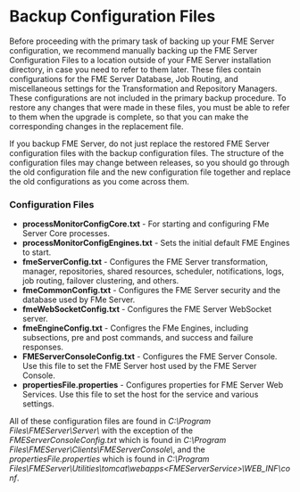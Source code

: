# Backup Configuration Files #

Before proceeding with the primary task of backing up your FME Server configuration, we recommend manually backing up the FME Server Configuration Files to a location outside of your FME Server installation directory, in case you need to refer to them later. These files contain configurations for the FME Server Database, Job Routing, and miscellaneous settings for the Transformation and Repository Managers. These configurations are not included in the primary backup procedure. To restore any changes that were made in these files, you must be able to refer to them when the upgrade is complete, so that you can make the corresponding changes in the replacement file.

If you backup FME Server, do not just replace the restored FME Server configuration files with the backup configuration files. The structure of the configuration files may change between releases, so you should go through the old configuration file and the new configuration file together and replace the old configurations as you come across them.

### Configuration Files ###

- **processMonitorConfigCore.txt** - For starting and configuring FMe Server Core processes.
- **processMonitorConfigEngines.txt** - Sets the initial default FME Engines to start.
- **fmeServerConfig.txt** - Configures the FME Server transformation, manager, repositories, shared resources, scheduler, notifications, logs, job routing, failover clustering, and others.
- **fmeCommonConfig.txt** - Configures the FME Server security and the database used by FMe Server.
- **fmeWebSocketConfig.txt** - Configures the FME Server WebSocket server.
- **fmeEngineConfig.txt** - Configres the FMe Engines, including subsections, pre and post commands, and success and failure responses.
- **FMEServerConsoleConfig.txt** - Configures the FME Server Console. Use this file to set the FME Server host used by the FME Server Console.
- **propertiesFile.properties** - Configures properties for FME Server Web Services. Use this file to set the host for the service and various settings.

All of these configuration files are found in *C:\Program Files\FMEServer\Server\\* with the exception of the *FMEServerConsoleConfig.txt* which is found in *C:\Program Files\FMEServer\Clients\FMEServerConsole\\*, and the *propertiesFile.properties* which is found in *C:\Program Files\FMEServer\Utilities\tomcat\webapps\<FMEServerService\>\WEB_INF\conf*.